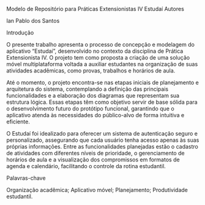 Modelo de Repositório para Práticas Extensionistas IV
Estudaí
Autores

Ian Pablo dos Santos

Introdução

O presente trabalho apresenta o processo de concepção e modelagem do aplicativo “Estudaí”, desenvolvido no contexto da disciplina de Prática Extensionista IV. O projeto tem como proposta a criação de uma solução móvel multiplataforma voltada a auxiliar estudantes na organização de suas atividades acadêmicas, como provas, trabalhos e horários de aula.

Até o momento, o projeto encontra-se nas etapas iniciais de planejamento e arquitetura do sistema, contemplando a definição das principais funcionalidades e a elaboração dos diagramas que representam sua estrutura lógica. Essas etapas têm como objetivo servir de base sólida para o desenvolvimento futuro do protótipo funcional, garantindo que o aplicativo atenda às necessidades do público-alvo de forma intuitiva e eficiente.

O Estudaí foi idealizado para oferecer um sistema de autenticação seguro e personalizado, assegurando que cada usuário tenha acesso apenas às suas próprias informações. Entre as funcionalidades planejadas estão o cadastro de atividades com diferentes níveis de prioridade, o gerenciamento de horários de aula e a visualização dos compromissos em formatos de agenda e calendário, facilitando o controle da rotina estudantil.

Palavras-chave

Organização acadêmica; Aplicativo móvel; Planejamento; Produtividade estudantil.
